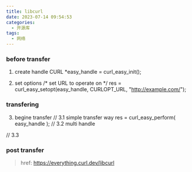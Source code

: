 ```yaml
---
title: libcurl
date: 2023-07-14 09:54:53
categories:
  - 开源库
tags:
  - 网络
---
```


### before transfer

1. create handle
CURL *easy_handle = curl_easy_init();

2. set options
/* set URL to operate on */
res = curl_easy_setopt(easy_handle, CURLOPT_URL, "http://example.com/");

### transfering

3. begine transfer
// 3.1 simple transfer way
res = curl_easy_perform( easy_handle );
// 3.2 multi handle

// 3.3

### post transfer

> href: https://everything.curl.dev/libcurl
